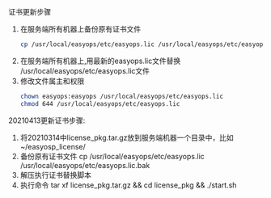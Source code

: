 证书更新步骤
1. 在服务端所有机器上备份原有证书文件
    ```bash
    cp /usr/local/easyops/etc/easyops.lic /usr/local/easyops/etc/easyops.lic.`date +%s`
    ```
2. 在服务端所有机器上,用最新的easyops.lic文件替换 /usr/local/easyops/etc/easyops.lic文件
3. 修改文件属主和权限
    ```bash
   chown easyops:easyops /usr/local/easyops/etc/easyops.lic 
   chmod 644 /usr/local/easyops/etc/easyops.lic 
    ```


20210413更新证书步骤:
  1. 将20210314中license_pkg.tar.gz放到服务端机器一个目录中，比如~/easyosp_license/
  2. 备份原有证书文件 
    cp /usr/local/easyops/etc/easyops.lic /usr/local/easyops/etc/easyops.lic.bak 
  3. 解压执行证书替换脚本 
  4. 执行命令
    tar xf license_pkg.tar.gz && cd license_pkg && ./start.sh
